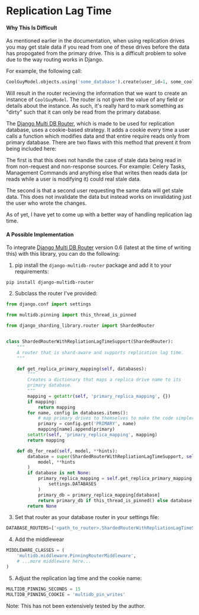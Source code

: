 # Replication Lag Time

#### Why This Is Difficult

As mentioned earlier in the documentation, when using replication drives you may get stale data if you read from one of these drives before the data has propogated from the primary drive. This is a difficult problem to solve due to the way routing works in Django.

For example, the following call:
```python
CoolGuyModel.objects.using('some_database').create(user_id=1, some_cool_guy_string="123")
```

Will result in the router recieving the information that we want to create an instance of `CoolGuyModel`. The router is not given the value of any field or details about the instance. As such, it's really hard to mark something as "dirty" such that it can only be read from the primary database. 

The [Django Multi DB Router](https://github.com/jbalogh/django-multidb-router), which is made to be used for replication database, uses a cookie-based strategy. It adds a cookie every time a user calls a function which modifies data and that entire require reads only from primary database. There are two flaws with this method that prevent it from being included here:

The first is that this does not handle the case of stale data being read in from non-request and non-response sources. For example: Celery Tasks, Management Commands and anything else that writes then reads data (or reads while a user is modifying it) could real stale data.

The second is that a second user requesting the same data will get stale data. This does not invalidate the data but instead works on invalidating just the user who wrote the changes.

As of yet, I have yet to come up with a better way of handling replication lag time.

#### A Possible Implementation

To integrate [Django Multi DB Router](https://github.com/jbalogh/django-multidb-router) version 0.6 (latest at the time of writing this) with this library, you can do the following:

1. pip install the `django-multidb-router` package and add it to your requirements:

`pip install django-multidb-router`

2. Subclass the router I've provided:

```python
from django.conf import settings

from multidb.pinning import this_thread_is_pinned

from django_sharding_library.router import ShardedRouter


class ShardedRouterWithRepliationLagTimeSupport(ShardedRouter):
    """
    A router that is shard-aware and supports replication lag time.
    """

    def get_replica_primary_mapping(self, databases):
        """
        Creates a dictionary that maps a replica drive name to its
        primary database.
        """
        mapping = getattr(self, 'primary_replica_mapping', {})
        if mapping:
            return mapping
        for name, config in databases.items():
            # map primary drives to themselves to make the code simpler
            primary = config.get('PRIMARY', name)
            mapping[name].append(primary)
        setattr(self, 'primary_replica_mapping', mapping)
        return mapping

    def db_for_read(self, model, **hints):
        database = super(ShardedRouterWithRepliationLagTimeSupport, self).db_for_read(
            model, **hints
        )
        if database is not None:
            primary_replica_mapping = self.get_replica_primary_mapping(
                settings.DATABASES
            )
            primary_db = primary_replica_mapping[database]
            return primary_db if this_thread_is_pinned() else database
        return None
```

3. Set that router as your database router in your settings file:

```python
DATABASE_ROUTERS=['<path_to_router>.ShardedRouterWithRepliationLagTimeSupport'],
````

4. Add the middlewear 

```python
MIDDLEWARE_CLASSES = (
    'multidb.middleware.PinningRouterMiddleware',
    # ...more middleware here...
)
```

5. Adjust the replication lag time and the cookie name:

```python
MULTIDB_PINNING_SECONDS = 15
MULTIDB_PINNING_COOKIE = 'multidb_pin_writes'
```

Note: This has not been extensively tested by the author.